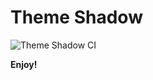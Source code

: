 # Theme Shadow

![Theme Shadow CI](https://github.com/sangamcse/theme-shadow-vscode/workflows/Theme%20Shadow%20CI/badge.svg?branch=master)

**Enjoy!**
